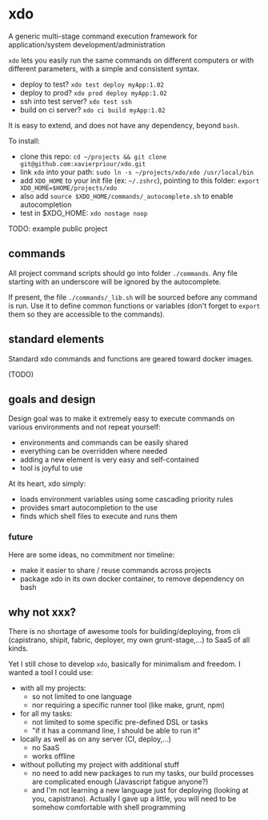 # xdo
A generic multi-stage command execution framework for application/system development/administration

`xdo` lets you easily run the same commands on different computers or with different parameters,
with a simple and consistent syntax.

- deploy to test? `xdo test deploy myApp:1.02`
- deploy to prod? `xdo prod deploy myApp:1.02`
- ssh into test server? `xdo test ssh`
- build on ci server? `xdo ci build myApp:1.02`

It is easy to extend, and does not have any dependency, beyond `bash`.

To install:

- clone this repo: `cd ~/projects && git clone git@github.com:xavierpriour/xdo.git`
- link `xdo` into your path: `sudo ln -s ~/projects/xdo/xdo /usr/local/bin` 
- add `XDO_HOME` to your init file (ex: `~/.zshrc`), pointing to this folder: `export XDO_HOME=$HOME/projects/xdo`
- also add `source $XDO_HOME/commands/_autocomplete.sh` to enable autocompletion
- test in $XDO_HOME: `xdo nostage noop`

TODO: example public project

## commands

All project command scripts should go into folder `./commands`.
Any file starting with an underscore will be ignored by the autocomplete.

If present, the file `./commands/_lib.sh` will be sourced before any command is run.
Use it to define common functions or variables
(don't forget to `export` them so they are accessible to the commands).

## standard elements

Standard xdo commands and functions are geared toward docker images.

(TODO)

## goals and design

Design goal was to make it extremely easy to execute commands on various environments and
not repeat yourself:

- environments and commands can be easily shared
- everything can be overridden where needed
- adding a new element is very easy and self-contained
- tool is joyful to use

At its heart, xdo simply:

- loads environment variables using some cascading priority rules
- provides smart autocompletion to the use
- finds which shell files to execute and runs them

### future

Here are some ideas, no commitment nor timeline:

- make it easier to share / reuse commands across projects
- package xdo in its own docker container, to remove dependency on bash

## why not xxx?

There is no shortage of awesome tools for building/deploying, from cli
(capistrano, shipit, fabric, deployer, my own grunt-stage,...)
to SaaS of all kinds.

Yet I still chose to develop `xdo`, basically for minimalism and freedom.
I wanted a tool I could use:

- with all my projects:
    - so not limited to one language
    - nor requiring a specific runner tool (like make, grunt, npm)
- for all my tasks:
    - not limited to some specific pre-defined DSL or tasks
    - "if it has a command line, I should be able to run it"
- locally as well as on any server (CI, deploy,...)
    - no SaaS
    - works offline
- without polluting my project with additional stuff
    - no need to add new packages to run my tasks,
    our build processes are complicated enough (Javascript fatigue anyone?)
    - and I'm not learning a new language just for deploying (looking at you, capistrano).
    Actually I gave up a little, you will need to be somehow comfortable with shell programming 
